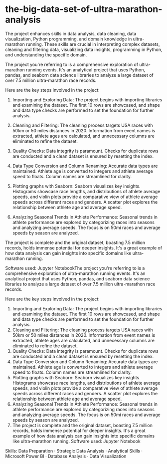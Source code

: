 # the-big-data-set-of-ultra-marathon-analysis
The project enhances skills in data analysis, data cleaning, data visualization, Python programming, and domain knowledge in ultra-marathon running. These skills are crucial in interpreting complex datasets, cleaning and filtering data, visualizing data insights, programming in Python, and understanding the specific domain.

The project you're referring to is a comprehensive exploration of ultra-marathon running events. It's an analytical project that uses Python, pandas, and seaborn data science libraries to analyze a large dataset of over 7.5 million ultra-marathon race records.

Here are the key steps involved in the project:

1. Importing and Exploring Data: The project begins with importing libraries and examining the dataset. The first 10 rows are showcased, and shape and data type checks are performed to set the foundation for further analysis.

2. Cleaning and Filtering: The cleaning process targets USA races with 50km or 50 miles distances in 2020. Information from event names is extracted, athlete ages are calculated, and unnecessary columns are eliminated to refine the dataset.

3. Quality Checks: Data integrity is paramount. Checks for duplicate rows are conducted and a clean dataset is ensured by resetting the index.

4. Data Type Conversion and Column Renaming: Accurate data types are maintained. Athlete age is converted to integers and athlete average speed to floats. Column names are streamlined for clarity.

5. Plotting graphs with Seaborn: Seaborn visualizes key insights. Histograms showcase race lengths, and distributions of athlete average speeds, and violin plots provide a comparative view of athlete average speeds across different races and genders. A scatter plot explores the relationship between athlete age and average speed.

6. Analyzing Seasonal Trends in Athlete Performance: Seasonal trends in athlete performance are explored by categorizing races into seasons and analyzing average speeds. The focus is on 50mi races and average speeds by season are analyzed.

The project is complete and the original dataset, boasting 7.5 million records, holds immense potential for deeper insights. It's a great example of how data analysis can gain insights into specific domains like ultra-marathon running.

Software used: Jupyter NotebookThe project you're referring to is a comprehensive exploration of ultra-marathon running events. 
It's an analytical project that uses Python, pandas, and seaborn data science libraries to analyze a large dataset of over 7.5 million ultra-marathon race records. 

Here are the key steps involved in the project: 

1. Importing and Exploring Data: The project begins with importing libraries and examining the dataset. The first 10 rows are showcased, and shape and data type checks are performed to set the foundation for further analysis.
2. Cleaning and Filtering: The cleaning process targets USA races with 50km or 50 miles distances in 2020. Information from event names is extracted, athlete ages are calculated, and unnecessary columns are eliminated to refine the dataset.
3. Quality Checks: Data integrity is paramount. Checks for duplicate rows are conducted and a clean dataset is ensured by resetting the index.
4. Data Type Conversion and Column Renaming: Accurate data types are maintained. Athlete age is converted to integers and athlete average speed to floats. Column names are streamlined for clarity.
5. Plotting graphs with Seaborn: Seaborn visualizes key insights. Histograms showcase race lengths, and distributions of athlete average speeds, and violin plots provide a comparative view of athlete average speeds across different races and genders. A scatter plot explores the relationship between athlete age and average speed.
6. Analyzing Seasonal Trends in Athlete Performance: Seasonal trends in athlete performance are explored by categorizing races into seasons and analyzing average speeds. The focus is on 50mi races and average speeds by season are analyzed.
7. The project is complete and the original dataset, boasting 7.5 million records, holds immense potential for deeper insights. It's a great example of how data analysis can gain insights into specific domains like ultra-marathon running. Software used: Jupyter Notebook
   
Skills: Data Preparation · Strategic Data Analysis · Analytical Skills · Microsoft Power BI · Database Analysis · Data Visualization

